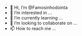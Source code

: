 - 👋 Hi, I’m @Famosinhodointa
- 👀 I’m interested in ...
- 🌱 I’m currently learning ...
- 💞️ I’m looking to collaborate on ...
- 📫 How to reach me ...

<!---
Famosinhodointa/Famosinhodointa is a ✨ special ✨ repository because its `README.md` (this file) appears on your GitHub profile.
You can click the Preview link to take a look at your changes.
--->
